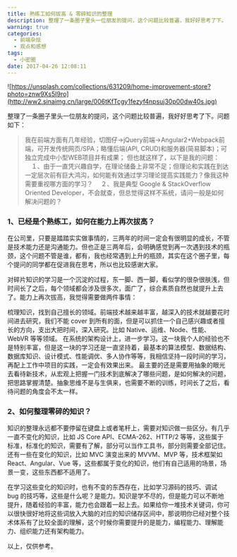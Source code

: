 ```yaml
---
title: 熟练工如何拔高 & 零碎知识的整理
description: 整理了一条圈子里头一位朋友的提问，这个问题比较普遍，我好好思考了下。
warning: true
categories:
  - 前端杂烩
  - 观点和感想
tags:
  - 小密圈
date: 2017-04-26 12:08:11
---
```



![https://unsplash.com/collections/631209/home-improvement-store?photo=znw9Xs5I9ro](http://ww2.sinaimg.cn/large/006tKfTcgy1fezyf4npsuj30p00dw40s.jpg)

整理了一条圈子里头一位朋友的提问，这个问题比较普遍，我好好思考了下。问题如下：

<!--more-->

> 我在前端方面有几年经验，切图仔->jQuery前端->Angular2+Webpack前端，可开发传统网页/SPA；略懂后端(API, CRUD)和服务器(简易脚本)；可独立完成中小型WEB项目并有成果； 但也就这样了，以下是我的问题： 
> 　１、由于一直凭兴趣自学，在理论储备上非常不足；但理论和实践在到达一定层次前有巨大鸿沟，如何能有效通过学习理论提高实践能力？像我这种需要重视哪方面的学习？
> 　２、我是典型 Google & StackOverflow Oriented Developer，不会就查，但总觉得这样不系统，请问一般是如何解决问题的？


### 1、已经是个熟练工，如何在能力上再次拔高？

在公司里，只要是踏踏实实做事情的，三两年的时间一定会有很明显的成长，不管是技术能力还是沟通能力。但也正是三两年后，会明确感觉到再一次遇到技术的瓶颈，这个问题不管是谁，都有，我也经常遇到上升的瓶颈，其实在这个圈子里，每个提问的同学都在促进我在思考，所以也比较感谢大家。

对碎片知识的学习是一个沉淀的过程，东一脚、西一脚，看似学的很杂很肤浅，但时间长了之后，每个领域都会涉及很多次，面广了，综合素质自然也就提升上去了。能力上再次拔高，我觉得需要做两件事情：

梳理知识，找到自己擅长的领域。前端技术越来越丰富，越深入的技术就越要花时间进去研究，我们不能 cover 到所有的面，但是可以抓住一个自己感兴趣或者擅长的方向，支出大把时间，深入研究。比如 Native、运维、Node、性能、WebVR 等等领域。
在系统的架构设计上，进一步学习。这一块我个人的经验也不是特别丰富，但是这一块的学习还是一直坚持着，最基本的算法模型、数据结构、数据库知识、设计模式、性能调优、多人协作等等，我相信坚持一段时间的学习，再配上工作中项目的实践，一定会有效果出来。
最主要的还是需要用抽象的眼光去看待新技术，从宏观上把握一门技术到底解决了哪些问题，是如何解决的问题，把思路掌握清楚。抽象思维不是与生俱来，也需要不断的训练，时间长了之后，看待问题的角度会不太一样。

### 2、如何整理零碎的知识？

知识的整理永远都不要停留在键盘上或者笔杆上，需要对知识做一些区分。有几乎一直不变化的知识，比如 JS Core API、ECMA-262、HTTP/2 等等，这些属于标准，标准化的知识，需要有了解，部分可以当作工具书，部分则需要全部记住。还有一些在变化的知识，比如 MVC 演变出来的 MVVM、MVP 等，技术框架如 React、Angular、Vue 等，这些都属于变化的知识，他们有自己适用的场景，场景一变，这些东西都不适用了。

在学习这些变化的知识时，也有不变的东西存在，比如学习源码的技巧、调试 bug 的技巧等，这些是什么呢？是能力。知识是学不尽的，但是能力可以不断地提升，随着经验的丰富，能力也会跟着一起上去。如果给你一堆技术关键词，你可以很快很好地将这些词放入大脑的对应的知识储存区间中，那说明你已经对整个技术体系有了比较全面的理解，这个时候你需要提升的是能力，编程能力、理解能力、组织能力还有架构能力。

以上，仅供参考。
